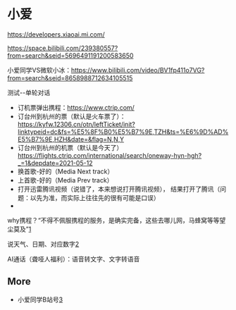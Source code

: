 # 小爱

https://developers.xiaoai.mi.com/

https://space.bilibili.com/239380557?from=search&seid=5696491191200583650

小爱同学VS微软小冰：https://www.bilibili.com/video/BV1fp411o7VG?from=search&seid=8658988712634105515

测试--单轮对话

- 订机票弹出携程：https://www.ctrip.com/
- 订台州到杭州的票（默认是火车票了）：https://kyfw.12306.cn/otn/leftTicket/init?linktypeid=dc&fs=%E5%8F%B0%E5%B7%9E,TZH&ts=%E6%9D%AD%E5%B7%9E,HZH&date=&flag=N,N,Y
- 订台州到杭州的机票（默认是今天了）https://flights.ctrip.com/international/search/oneway-hyn-hgh?_=1&depdate=2021-05-12
- 换首歌-好的（Media Next track）
- 上首歌-好的（Media Prev track）
- 打开迅雷腾讯视频（说错了，本来想说打开腾讯视频）， 结果打开了腾讯（问题：以先为准，而实际上往往先的很有可能是口误）
-

why携程？“不得不佩服携程的服务，是确实完备，这些去哪儿网，马蜂窝等等望尘莫及”[1]

说天气、日期、对应数字[2]

AI通话（聋哑人福利）：语音转文字、文字转语音

## More

- 小爱同学B站号[3]

[1]: https://www.nowcoder.com/discuss/tiny/587660?channel=666&source_id=feed_index_nctrack&fromIframe=true
[2]: https://www.bilibili.com/video/BV1AV411t7o2?spm_id_from=333.851.b_62696c695f7265706f72745f6469676974616c.9
[3]: https://space.bilibili.com/239380557/dynamic
